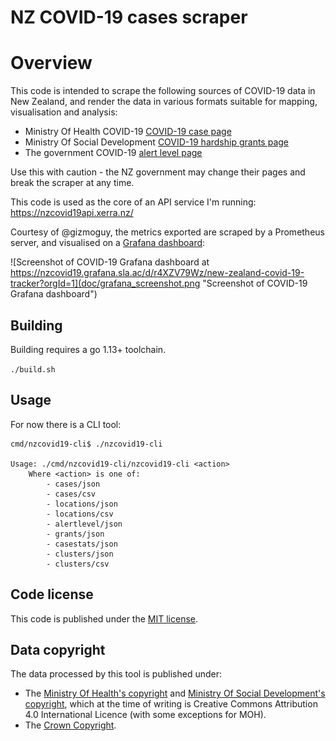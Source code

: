# NZ COVID-19 cases scraper

# Overview

This code is intended to scrape the following sources of COVID-19 data in New Zealand, and render the data in various formats suitable for mapping, visualisation and analysis:
 - Ministry Of Health COVID-19 [COVID-19 case page](https://www.health.govt.nz/our-work/diseases-and-conditions/covid-19-novel-coronavirus/covid-19-current-cases)
 - Ministry Of Social Development [COVID-19 hardship grants page](https://www.msd.govt.nz/about-msd-and-our-work/newsroom/2020/covid-19/covid-19-data.html)
 - The government COVID-19 [alert level page](https://covid19.govt.nz/government-actions/covid-19-alert-level/) 

Use this with caution - the NZ government may change their pages and break the scraper at any time.

This code is used as the core of an API service I'm running: https://nzcovid19api.xerra.nz/

Courtesy of @gizmoguy, the metrics exported are scraped by a Prometheus server, and visualised on a 
[Grafana dashboard](https://nzcovid19.grafana.sla.ac/d/r4XZV79Wz/new-zealand-covid-19-tracker?orgId=1):

![Screenshot of COVID-19 Grafana dashboard at https://nzcovid19.grafana.sla.ac/d/r4XZV79Wz/new-zealand-covid-19-tracker?orgId=1](doc/grafana_screenshot.png "Screenshot of COVID-19 Grafana dashboard")

## Building

Building requires a go 1.13+ toolchain.

`./build.sh`

## Usage

For now there is a CLI tool:

```
cmd/nzcovid19-cli$ ./nzcovid19-cli 

Usage: ./cmd/nzcovid19-cli/nzcovid19-cli <action>
	Where <action> is one of:
		- cases/json
		- cases/csv
		- locations/json
		- locations/csv
		- alertlevel/json
		- grants/json
		- casestats/json
		- clusters/json
		- clusters/csv
```

## Code license

This code is published under the [MIT license](LICENSE.txt).

## Data copyright

The data processed by this tool is published under:
 - The [Ministry Of Health's copyright](https://www.health.govt.nz/about-site/copyright) and [Ministry Of Social Development's copyright](https://www.msd.govt.nz/about-msd-and-our-work/tools/copyright-statement.html), which at the time
of writing is Creative Commons Attribution 4.0 International Licence (with some exceptions for MOH).
 - The [Crown Copyright](https://www.iponz.govt.nz/about-ip/copyright/crown-copyright/).